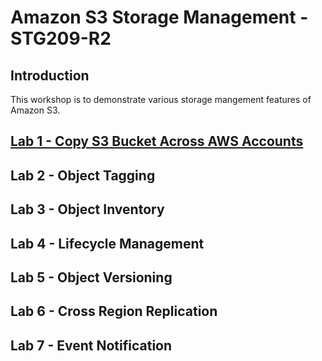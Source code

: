 # Amazon S3 Storage Management - STG209-R2

## Introduction

This workshop is to demonstrate various storage mangement features of Amazon S3.  

## [Lab 1 - Copy S3 Bucket Across AWS Accounts](lab1/README.md)


## Lab 2 - Object Tagging

## Lab 3 - Object Inventory

## Lab 4 - Lifecycle Management

## Lab 5 - Object Versioning

## Lab 6 - Cross Region Replication

## Lab 7 - Event Notification


